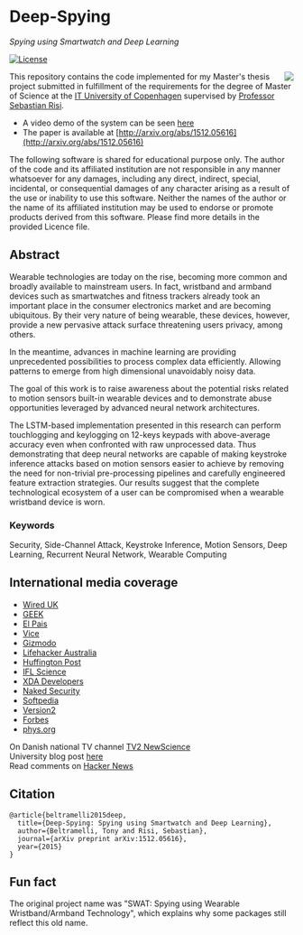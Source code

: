 # Deep-Spying
*Spying using Smartwatch and Deep Learning*

[![License](http://img.shields.io/badge/license-APACHE2-blue.svg)](LICENSE.txt)

<img src="logo.png?raw=true" align="right"/>

This repository contains the code implemented for my Master's thesis project submitted in fulfillment of the requirements for the degree of Master of Science at the [IT University of Copenhagen](http://en.itu.dk/) supervised by [Professor Sebastian Risi](http://sebastianrisi.com/).

* A video demo of the system can be seen [here](https://youtu.be/ZBwSfvnoq5U)
* The paper is available at [http://arxiv.org/abs/1512.05616](http://arxiv.org/abs/1512.05616)

The following software is shared for educational purpose only. The author of the code and its affiliated institution are not responsible in any manner whatsoever for any damages, including any direct, indirect, special, incidental, or consequential damages of any character arising as a result of the use or inability to use this software. Neither the names of the author or the name of its affiliated institution may be used to endorse or promote products derived from this software. Please find more details in the provided Licence file.

## Abstract
Wearable technologies are today on the rise, becoming more common and broadly available to mainstream users. In fact, wristband and armband devices such as smartwatches and fitness trackers already took an important place in the consumer electronics market and are becoming ubiquitous. By their very nature of being wearable, these devices, however, provide a new pervasive attack surface threatening users privacy, among others.

In the meantime, advances in machine learning are providing unprecedented possibilities to process complex data efficiently. Allowing patterns to emerge from high dimensional unavoidably noisy data.

The goal of this work is to raise awareness about the potential risks related to motion sensors built-in wearable devices and to demonstrate abuse opportunities leveraged by advanced neural network architectures.

The LSTM-based implementation presented in this research can perform touchlogging and keylogging on 12-keys keypads with above-average accuracy even when confronted with raw unprocessed data. Thus demonstrating that deep neural networks are capable of making keystroke inference attacks based on motion sensors easier to achieve by removing the need for non-trivial pre-processing pipelines and carefully engineered feature extraction strategies. Our results suggest that the complete technological ecosystem of a user can be compromised when a wearable wristband device is worn.

### Keywords
Security, Side-Channel Attack, Keystroke Inference, Motion Sensors, Deep Learning, Recurrent Neural Network, Wearable Computing

## International media coverage
* [Wired UK](http://www.wired.co.uk/news/archive/2015-12/21/smartwatch-typing-spying)
* [GEEK](http://www.geek.com/news/your-smartwatch-can-guess-your-pin-1642965/)
* [El Pais](http://tecnologia.elpais.com/tecnologia/2015/12/21/actualidad/1450722128_471371.html)
* [Vice](http://motherboard.vice.com/read/heres-how-your-smartphone-can-reveal-what-youre-typing)
* [Gizmodo](http://gizmodo.com/your-smartwatchs-motion-sensors-can-reveal-everything-y-1750442236)
* [Lifehacker Australia](http://www.lifehacker.com.au/2016/01/should-you-be-worried-about-smartwatches-and-smartphones-spying-on-you/)
* [Huffington Post](http://www.huffingtonpost.com/entry/smartwatch-hack-passwords_5689e6d5e4b014efe0daceeb)
* [IFL Science](http://www.iflscience.com/technology/new-ways-your-smartwatch-and-phone-may-be-spying-you-how-worried-should-you-be)
* [XDA Developers](http://www.xda-developers.com/xda-external-link/how-your-smartwatch-can-reveal-what-youre-typing/)
* [Naked Security](https://nakedsecurity.sophos.com/2016/01/11/could-your-smartwatch-be-giving-away-your-atm-pin/)
* [Softpedia](http://news.softpedia.com/news/smartwatches-can-be-used-to-spy-on-your-card-s-pin-code-498756.shtml)
* [Version2](http://www.version2.dk/artikel/itu-studerende-sensorer-i-smartwatch-kan-afsloere-pinkoden-til-dit-dankort-549635)
* [Forbes](http://www.forbes.com/sites/kalevleetaru/2016/01/15/when-cameras-and-wearables-could-be-used-to-steal-passwords-and-keys/)
* [phys.org](http://phys.org/news/2016-01-ways-smartwatch-spying.html)

On Danish national TV channel [TV2 NewScience](http://nyheder.tv2.dk/2016-01-22-dit-smartur-kan-lure-din-pinkode)  
University blog post [here](http://en.itu.dk/About-ITU/Press/News-from-ITU/Your-smartwatch-can-reveal-your-PIN-code)  
Read comments on [Hacker News](https://news.ycombinator.com/item?id=10758298)

## Citation

    @article{beltramelli2015deep,
      title={Deep-Spying: Spying using Smartwatch and Deep Learning},
      author={Beltramelli, Tony and Risi, Sebastian},
      journal={arXiv preprint arXiv:1512.05616},
      year={2015}
    }

## Fun fact
The original project name was "SWAT: Spying using Wearable Wristband/Armband Technology", which explains why some packages still reflect this old name.
